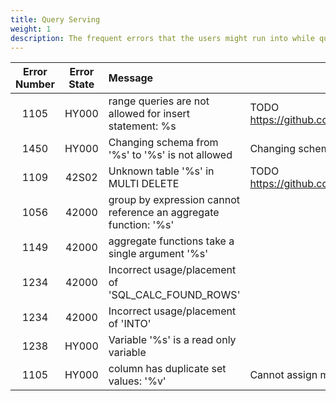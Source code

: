 ```yaml
---
title: Query Serving
weight: 1
description: The frequent errors that the users might run into while querying Vitess
---
```


| Error Number | Error State |  Message | Meaning |
| :--: |:--: | :-- | -- |
| 1105 | HY000 | range queries are not allowed for insert statement: %s | TODO https://github.com/vitessio/vitess/blob/530ea87a538c4435f30b4cc443b2a318c77e2584/go/vt/vtgate/planbuilder/bypass.go#L31 |
| 1450 | HY000 | Changing schema from '%s' to '%s' is not allowed | Changing schema from rename command is not valid |
| 1109 | 42S02 | Unknown table '%s' in MULTI DELETE | TODO https://github.com/vitessio/vitess/blob/530ea87a538c4435f30b4cc443b2a318c77e2584/go/vt/vtgate/planbuilder/delete.go#L46 |
| 1056 | 42000 | group by expression cannot reference an aggregate function: '%s' | |
| 1149 | 42000 | aggregate functions take a single argument '%s' | |
| 1234 | 42000 | Incorrect usage/placement of 'SQL_CALC_FOUND_ROWS' | |
| 1234 | 42000 | Incorrect usage/placement of 'INTO' | |
| 1238 | HY000 | Variable '%s' is a read only variable | |
| 1105 | HY000 | column has duplicate set values: '%v' | Cannot assign multiple values to a column in an update statement |

